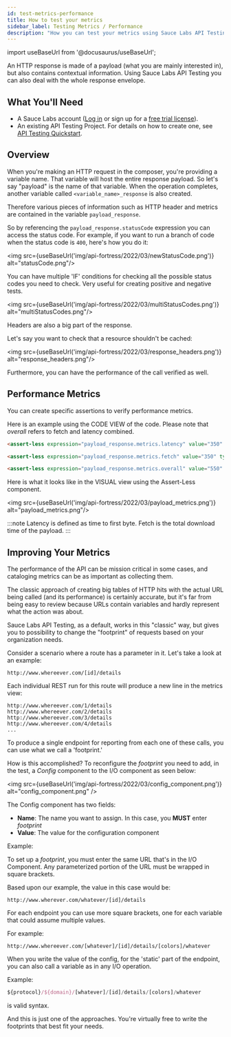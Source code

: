 ```yaml
---
id: test-metrics-performance
title: How to test your metrics
sidebar_label: Testing Metrics / Performance
description: "How you can test your metrics using Sauce Labs API Testing"
---
```


import useBaseUrl from '@docusaurus/useBaseUrl';

An HTTP response is made of a payload (what you are mainly interested in), but also contains contextual information. Using Sauce Labs API Testing you can also deal with the whole response envelope.

## What You'll Need
* A Sauce Labs account ([Log in](https://accounts.saucelabs.com/am/XUI/#login/) or sign up for a [free trial license](https://saucelabs.com/sign-up)).
* An existing API Testing Project. For details on how to create one, see [API Testing Quickstart](/api-testing/quickstart/).

## Overview

When you're making an HTTP request in the composer, you're providing a variable name. That variable will host the entire response payload. So let's say "payload" is the name of that variable. When the operation completes, another variable called `<variable_name>_response` is also created. 

Therefore various pieces of information such as HTTP header and metrics are contained in the variable `payload_response`.

So by referencing the `payload_response.statusCode` expression you can access the status code. For example, if you want to run a branch of code when the status code is `400`, here's how you do it:

<img src={useBaseUrl('img/api-fortress/2022/03/newStatusCode.png')} alt="statusCode.png"/> 

You can have multiple 'IF' conditions for checking all the possible status codes you need to check. Very useful for creating positive and negative tests.

<img src={useBaseUrl('img/api-fortress/2022/03/multiStatusCodes.png')} alt="multiStatusCodes.png"/>

Headers are also a big part of the response.

Let's say you want to check that a resource shouldn't be cached:

<img src={useBaseUrl('img/api-fortress/2022/03/response_headers.png')} alt="response_headers.png"/>

Furthermore, you can have the performance of the call verified as well.


## Performance Metrics

You can create specific assertions to verify performance metrics.

Here is an example using the CODE VIEW of the code. Please note that _overall_ refers to fetch and latency combined.

```html
<assert-less expression="payload_response.metrics.latency" value="350" type="integer"/>

<assert-less expression="payload_response.metrics.fetch" value="350" type="integer"/>

<assert-less expression="payload_response.metrics.overall" value="550" type="integer"/>
```

Here is what it looks like in the VISUAL view using the Assert-Less component.

<img src={useBaseUrl('img/api-fortress/2022/03/payload_metrics.png')} alt="payload_metrics.png"/>

:::note
Latency is defined as time to first byte. Fetch is the total download time of the payload.
:::

## Improving Your Metrics

The performance of the API can be mission critical in some cases, and cataloging metrics can be as important as collecting them.

The classic approach of creating big tables of HTTP hits with the actual URL being called (and its performance) is certainly accurate, but it's far from being easy to review because URLs contain variables and hardly represent what the action was about.

Sauce Labs API Testing, as a default, works in this "classic" way, but gives you to possibility to change the "footprint" of requests based on your organization needs.

Consider a scenario where a route has a parameter in it. Let's take a look at an example:

```http request
http://www.whereever.com/[id]/details
```
Each individual REST run for this route will produce a new line in the metrics view:

```http request
http://www.whereever.com/1/details  
http://www.whereever.com/2/details  
http://www.whereever.com/3/details  
http://www.whereever.com/4/details
...  
```
To produce a single endpoint for reporting from each one of these calls, you can use what we call a 'footprint.'

How is this accomplished? To reconfigure the _footprint_ you need to add, in the test, a *Config* component to the I/O component as seen below:  

<img src={useBaseUrl('img/api-fortress/2022/03/config_component.png')} alt="config_component.png" />

The Config component has two fields:  
* **Name**: The name you want to assign. In this case, you **MUST** enter _footprint_
* **Value**: The value for the configuration component

Example:

To set up a _footprint_, you must enter the same URL that's in the I/O Component. Any parameterized portion of the URL must be wrapped in square brackets.

Based upon our example, the value in this case would be:

```http request
http://www.wherever.com/whatever/[id]/details  
```

For each endpoint you can use more square brackets, one for each variable that could assume multiple values.  

For example:

```http request
http://www.whereever.com/[whatever]/[id]/details/[colors]/whatever
```

When you write the value of the config, for the 'static' part of the endpoint, you can also call a variable as in any I/O operation.  

Example:

```js
${protocol}/${domain}/[whatever]/[id]/details/[colors]/whatever
```

is valid syntax.

And this is just one of the approaches. You're virtually free to write the footprints that best fit your needs.
